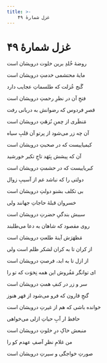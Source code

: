 ```yaml
---
title: >-
    غزل شمارهٔ ۴۹
---
```

# غزل شمارهٔ ۴۹

<div class="b" id="bn1"><div class="m1"><p>روضهٔ خُلدِ برین خلوت درویشان است</p></div>
<div class="m2"><p>مایهٔ محتشمی خدمتِ درویشان است</p></div></div>
<div class="b" id="bn2"><div class="m1"><p>گَنج عُزلت که طلسماتِ عجایب دارد</p></div>
<div class="m2"><p>فتحِ آن در نظرِ رحمتِ درویشان است</p></div></div>
<div class="b" id="bn3"><div class="m1"><p>قصرِ فردوس که رضوانش به دربانی رفت</p></div>
<div class="m2"><p>مَنظَری از چمنِ نُزهَتِ درویشان است</p></div></div>
<div class="b" id="bn4"><div class="m1"><p>آن چه زر می‌شود از پرتو آن قلبِ سیاه</p></div>
<div class="m2"><p>کیمیاییست که در صحبتِ درویشان است</p></div></div>
<div class="b" id="bn5"><div class="m1"><p>آن که پیشش بِنَهَد تاجِ تکبر خورشید</p></div>
<div class="m2"><p>کبریاییست که در حشمتِ درویشان است</p></div></div>
<div class="b" id="bn6"><div class="m1"><p>دولتی را که نباشد غم از آسیبِ زوال</p></div>
<div class="m2"><p>بی تکلف بشنو دولتِ درویشان است</p></div></div>
<div class="b" id="bn7"><div class="m1"><p>خسروان قبلهٔ حاجاتِ جهانند ولی</p></div>
<div class="m2"><p>سببش بندگیِ حضرتِ درویشان است</p></div></div>
<div class="b" id="bn8"><div class="m1"><p>روی مقصود که شاهان به دعا می‌طلبند</p></div>
<div class="m2"><p>مَظهَرَش آینهٔ طلعتِ درویشان است</p></div></div>
<div class="b" id="bn9"><div class="m1"><p>از کران تا به کران لشکر ظلم است ولی</p></div>
<div class="m2"><p>از ازل تا به ابد، فرصتِ درویشان است</p></div></div>
<div class="b" id="bn10"><div class="m1"><p>ای توانگر مَفُروش این همه نِخوَت که تو را</p></div>
<div class="m2"><p>سر و زر در کنفِ همتِ درویشان است</p></div></div>
<div class="b" id="bn11"><div class="m1"><p>گنجِ قارون که فرو می‌شود از قهر هنوز</p></div>
<div class="m2"><p>خوانده باشی که هم از غیرتِ درویشان است</p></div></div>
<div class="b" id="bn12"><div class="m1"><p>حافظ ار آبِ حیاتِ ازلی می‌خواهی</p></div>
<div class="m2"><p>منبعش خاکِ درِ خلوتِ درویشان است</p></div></div>
<div class="b" id="bn13"><div class="m1"><p>من غلامِ نظرِ آصفِ عهدم کو را</p></div>
<div class="m2"><p>صورتِ خواجگی و سیرتِ درویشان است</p></div></div>